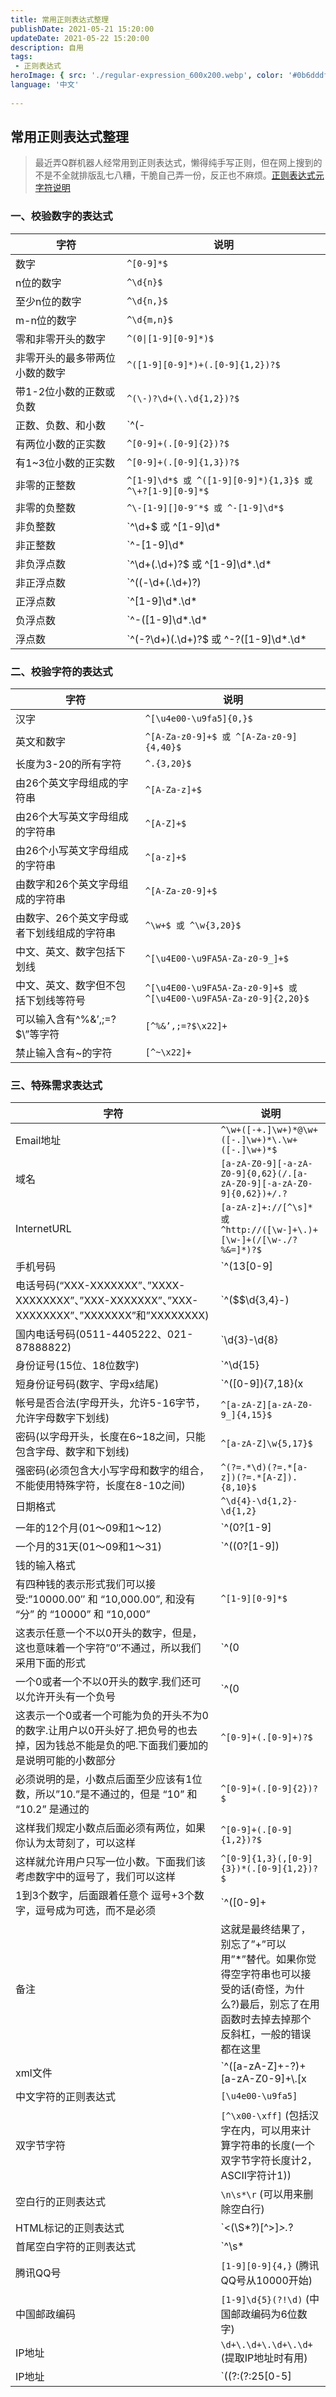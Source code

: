 ```yaml
---
title: 常用正则表达式整理
publishDate: 2021-05-21 15:20:00
updateDate: 2021-05-22 15:20:00
description: 自用
tags:
 - 正则表达式
heroImage: { src: './regular-expression_600x200.webp', color: '#0b6dddff' }
language: '中文'
 
---
```

## 常用正则表达式整理

> 最近弄Q群机器人经常用到正则表达式，懒得纯手写正则，但在网上搜到的不是不全就排版乱七八糟，干脆自己弄一份，反正也不麻烦。[正则表达式元字符说明](https://www.runoob.com/regexp/regexp-metachar.html)

### 一、校验数字的表达式

字符 | 说明
------------ | ------------- 
数字 | `^[0-9]*$`
n位的数字 | `^\d{n}$`
至少n位的数字 | `^\d{n,}$`
m-n位的数字 | `^\d{m,n}$`
零和非零开头的数字 | `^(0\|[1-9][0-9]*)$`
非零开头的最多带两位小数的数字 | `^([1-9][0-9]*)+(.[0-9]{1,2})?$`
带1-2位小数的正数或负数 | `^(\-)?\d+(\.\d{1,2})?$`
正数、负数、和小数 | `^(\-|\+)?\d+(\.\d+)?$`
有两位小数的正实数 | `^[0-9]+(.[0-9]{2})?$`
有1~3位小数的正实数 | `^[0-9]+(.[0-9]{1,3})?$`
非零的正整数 | `^[1-9]\d*$ 或 ^([1-9][0-9]*){1,3}$ 或 ^\+?[1-9][0-9]*$`
非零的负整数 | `^\-[1-9][]0-9″*$ 或 ^-[1-9]\d*$`
非负整数 | `^\d+$ 或 ^[1-9]\d*|0$`
非正整数 | `^-[1-9]\d*|0$ 或 ^((-\d+)|(0+))$`
非负浮点数 | `^\d+(\.\d+)?$ 或 ^[1-9]\d*\.\d*|0\.\d*[1-9]\d*|0?\.0+|0$`
非正浮点数 | `^((-\d+(\.\d+)?)|(0+(\.0+)?))$ 或 ^(-([1-9]\d*\.\d*|0\.\d*[1-9]\d*))|0?\.0+|0$`
正浮点数 | `^[1-9]\d*\.\d*|0\.\d*[1-9]\d*$ 或 ^(([0-9]+\.[0-9]*[1-9][0-9]*)|([0-9]*[1-9][0-9]*\.[0-9]+)|([0-9]*[1-9][0-9]*))$`
负浮点数 | `^-([1-9]\d*\.\d*|0\.\d*[1-9]\d*)$ 或 ^(-(([0-9]+\.[0-9]*[1-9][0-9]*)|([0-9]*[1-9][0-9]*\.[0-9]+)|([0-9]*[1-9][0-9]*)))$`
浮点数 | `^(-?\d+)(\.\d+)?$ 或 ^-?([1-9]\d*\.\d*|0\.\d*[1-9]\d*|0?\.0+|0)$`

### 二、校验字符的表达式

字符 | 说明
------------ | ------------- 
汉字 | `^[\u4e00-\u9fa5]{0,}$`
英文和数字 | `^[A-Za-z0-9]+$ 或 ^[A-Za-z0-9]{4,40}$`
长度为3-20的所有字符 | `^.{3,20}$`
由26个英文字母组成的字符串 | `^[A-Za-z]+$`
由26个大写英文字母组成的字符串 | `^[A-Z]+$`
由26个小写英文字母组成的字符串 | `^[a-z]+$`
由数字和26个英文字母组成的字符串 | `^[A-Za-z0-9]+$`
由数字、26个英文字母或者下划线组成的字符串 | `^\w+$ 或 ^\w{3,20}$`
中文、英文、数字包括下划线 | `^[\u4E00-\u9FA5A-Za-z0-9_]+$`
中文、英文、数字但不包括下划线等符号 | `^[\u4E00-\u9FA5A-Za-z0-9]+$ 或 ^[\u4E00-\u9FA5A-Za-z0-9]{2,20}$`
可以输入含有^%&’,;=?$\”等字符 | `[^%&’,;=?$\x22]+`
禁止输入含有~的字符 | `[^~\x22]+`

### 三、特殊需求表达式

字符 | 说明
------------ | ------------- 
Email地址 | `^\w+([-+.]\w+)*@\w+([-.]\w+)*\.\w+([-.]\w+)*$`
域名 | `[a-zA-Z0-9][-a-zA-Z0-9]{0,62}(/.[a-zA-Z0-9][-a-zA-Z0-9]{0,62})+/.?`
InternetURL | `[a-zA-z]+://[^\s]* 或 ^http://([\w-]+\.)+[\w-]+(/[\w-./?%&=]*)?$`
手机号码 | `^(13[0-9]|14[5|7]|15[0|1|2|3|5|6|7|8|9]|18[0|1|2|3|5|6|7|8|9])\d{8}$`
电话号码(“XXX-XXXXXXX”、”XXXX-XXXXXXXX”、”XXX-XXXXXXX”、”XXX-XXXXXXXX”、”XXXXXXX”和”XXXXXXXX) | `^($$\d{3,4}-)|\d{3.4}-)?\d{7,8}$`
国内电话号码(0511-4405222、021-87888822) | `\d{3}-\d{8}|\d{4}-\d{7}`
身份证号(15位、18位数字) | `^\d{15}|\d{18}$`
短身份证号码(数字、字母x结尾) | `^([0-9]){7,18}(x|X)?$` 或 `^\d{8,18}|[0-9x]{8,18}|[0-9X]{8,18}?$`
帐号是否合法(字母开头，允许5-16字节，允许字母数字下划线) | `^[a-zA-Z][a-zA-Z0-9_]{4,15}$`
密码(以字母开头，长度在6~18之间，只能包含字母、数字和下划线) | `^[a-zA-Z]\w{5,17}$`
强密码(必须包含大小写字母和数字的组合，不能使用特殊字符，长度在8-10之间) | `^(?=.*\d)(?=.*[a-z])(?=.*[A-Z]).{8,10}$`
日期格式 | `^\d{4}-\d{1,2}-\d{1,2}`
一年的12个月(01～09和1～12) | `^(0?[1-9]|1[0-2])$`
一个月的31天(01～09和1～31) | `^((0?[1-9])|((1|2)[0-9])|30|31)$`
钱的输入格式 | 
有四种钱的表示形式我们可以接受:”10000.00″ 和 “10,000.00”, 和没有 “分” 的 “10000” 和 “10,000” | `^[1-9][0-9]*$`
这表示任意一个不以0开头的数字，但是，这也意味着一个字符”0″不通过，所以我们采用下面的形式 | `^(0|[1-9][0-9]*)$`
一个0或者一个不以0开头的数字.我们还可以允许开头有一个负号 | `^(0|-?[1-9][0-9]*)$`
这表示一个0或者一个可能为负的开头不为0的数字.让用户以0开头好了.把负号的也去掉，因为钱总不能是负的吧.下面我们要加的是说明可能的小数部分 | `^[0-9]+(.[0-9]+)?$`
必须说明的是，小数点后面至少应该有1位数，所以”10.”是不通过的，但是 “10” 和 “10.2” 是通过的 | `^[0-9]+(.[0-9]{2})?$`
这样我们规定小数点后面必须有两位，如果你认为太苛刻了，可以这样 | `^[0-9]+(.[0-9]{1,2})?$`
这样就允许用户只写一位小数。下面我们该考虑数字中的逗号了，我们可以这样 | `^[0-9]{1,3}(,[0-9]{3})*(.[0-9]{1,2})?$`
1到3个数字，后面跟着任意个 逗号+3个数字，逗号成为可选，而不是必须 | `^([0-9]+|[0-9]{1,3}(,[0-9]{3})*)(.[0-9]{1,2})?$`
备注 | 这就是最终结果了，别忘了”+”可以用”*”替代。如果你觉得空字符串也可以接受的话(奇怪，为什么?)最后，别忘了在用函数时去掉去掉那个反斜杠，一般的错误都在这里
xml文件 | `^([a-zA-Z]+-?)+[a-zA-Z0-9]+\\.[x|X][m|M][l|L]$`
中文字符的正则表达式 | `[\u4e00-\u9fa5]`
双字节字符 | `[^\x00-\xff]` (包括汉字在内，可以用来计算字符串的长度(一个双字节字符长度计2，ASCII字符计1))
空白行的正则表达式 | `\n\s*\r` (可以用来删除空白行)
HTML标记的正则表达式 | `<(\S*?)[^>]*>.*?|<.*? />` (网上流传的版本太糟糕，上面这个也仅仅能部分，对于复杂的嵌套标记依旧无能为力)
首尾空白字符的正则表达式 | `^\s*|\s*$或(^\s*)|(\s*$)` (可以用来删除行首行尾的空白字符(包括空格、制表符、换页符等等)，非常有用的表达式)
腾讯QQ号 | `[1-9][0-9]{4,}` (腾讯QQ号从10000开始)
中国邮政编码 | `[1-9]\d{5}(?!\d)` (中国邮政编码为6位数字)
IP地址 | `\d+\.\d+\.\d+\.\d+` (提取IP地址时有用)
IP地址 | `((?:(?:25[0-5]|2[0-4]\\d|[01]?\\d?\\d)\\.){3}(?:25[0-5]|2[0-4]\\d|[01]?\\d?\\d))`
